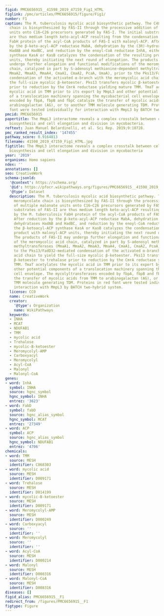 ```yaml
---
figid: PMC6656915__41598_2019_47159_Fig1_HTML
figlink: /pmc/articles/PMC6656915/figure/Fig1/
number: F1
caption: The M. tuberculosis mycolic acid biosynthetic pathway. The C48–C54 meromycolate
  chain is biosynthesized by FAS-II through the processive addition of multiple malonate
  units onto C16–C26 precursors generated by FAS-I. The initial substrates of FAS-II
  are thus medium length keto-acyl-ACP resulting from the condensation by the M. tuberculosis
  FabH protein of the acyl-CoA products of FAS-I with malonyl-ACP. After reduction
  by the β-keto-acyl-ACP reductase MabA, dehydration by the (3R)-hydroxyacyl dehydratases
  HadAB and HadBC, and reduction by the enoyl-CoA reductase InhA, either the β-ketoacyl-ACP
  synthase KasA or KasB catalyzes the condensation of the resulting product with malonyl-ACP
  units, thereby initiating the next round of elongation. The products of FAS-II may
  undergo further elongation and functional modifications of the meromycolic acid
  chain, catalyzed in part by S-adenosyl methionine-dependent methyltransferases (MmaA1,
  MmaA2, MmaA3, MmaA4, CmaA1, CmaA2, PcaA, UmaA), prior to the Pks13/FadD32-mediated
  condensation of the activated α-branch with the meromycolic acid chain to yield
  the full-size mycolic β-ketoester. Pks13 transfers mycolic β-ketoester to trehalose
  prior to reduction by the CmrA reductase yielding mature TMM. TmaT acetylates the
  mycolic acid in TMM prior to its export by MmpL3 and other potential components
  of a translocation machinery spanning the mycobacterial cell envelope. The mycolyltransferases
  encoded by fbpA, fbpB and fbpC catalyze the transfer of mycolic acids from TMM to
  arabinogalactan (AG), or to another TMM molecule generating TDM. Proteins in red
  font were tested individually for interaction with MmpL3 by BATCH two-hybrid system.
pmcid: PMC6656915
papertitle: The MmpL3 interactome reveals a complex crosstalk between cell envelope
  biosynthesis and cell elongation and division in mycobacteria.
reftext: Juan Manuel Belardinelli, et al. Sci Rep. 2019;9:10728.
pmc_ranked_result_index: '147455'
pathway_score: 0.9164813
filename: 41598_2019_47159_Fig1_HTML.jpg
figtitle: The MmpL3 interactome reveals a complex crosstalk between cell envelope
  biosynthesis and cell elongation and division in mycobacteria
year: '2019'
organisms: Homo sapiens
ndex: ''
annotations: []
seo: CreativeWork
schema-jsonld:
  '@context': https://schema.org/
  '@id': https://pfocr.wikipathways.org/figures/PMC6656915__41598_2019_47159_Fig1_HTML.html
  '@type': Dataset
  description: The M. tuberculosis mycolic acid biosynthetic pathway. The C48–C54
    meromycolate chain is biosynthesized by FAS-II through the processive addition
    of multiple malonate units onto C16–C26 precursors generated by FAS-I. The initial
    substrates of FAS-II are thus medium length keto-acyl-ACP resulting from the condensation
    by the M. tuberculosis FabH protein of the acyl-CoA products of FAS-I with malonyl-ACP.
    After reduction by the β-keto-acyl-ACP reductase MabA, dehydration by the (3R)-hydroxyacyl
    dehydratases HadAB and HadBC, and reduction by the enoyl-CoA reductase InhA, either
    the β-ketoacyl-ACP synthase KasA or KasB catalyzes the condensation of the resulting
    product with malonyl-ACP units, thereby initiating the next round of elongation.
    The products of FAS-II may undergo further elongation and functional modifications
    of the meromycolic acid chain, catalyzed in part by S-adenosyl methionine-dependent
    methyltransferases (MmaA1, MmaA2, MmaA3, MmaA4, CmaA1, CmaA2, PcaA, UmaA), prior
    to the Pks13/FadD32-mediated condensation of the activated α-branch with the meromycolic
    acid chain to yield the full-size mycolic β-ketoester. Pks13 transfers mycolic
    β-ketoester to trehalose prior to reduction by the CmrA reductase yielding mature
    TMM. TmaT acetylates the mycolic acid in TMM prior to its export by MmpL3 and
    other potential components of a translocation machinery spanning the mycobacterial
    cell envelope. The mycolyltransferases encoded by fbpA, fbpB and fbpC catalyze
    the transfer of mycolic acids from TMM to arabinogalactan (AG), or to another
    TMM molecule generating TDM. Proteins in red font were tested individually for
    interaction with MmpL3 by BATCH two-hybrid system.
  license: CC0
  name: CreativeWork
  creator:
    '@type': Organization
    name: WikiPathways
  keywords:
  - INHA
  - MCAT
  - NDUFAB1
  - TMM
  - mycolic acid
  - Trehalose
  - mycolic-B-ketoester
  - Meromycolyl-AMP
  - Carboxyacyl
  - Meromycolyl
  - Acyl-CoA
  - Malonyl
  - Malonyl-CoA
genes:
- word: InhA
  symbol: INHA
  source: hgnc_symbol
  hgnc_symbol: INHA
  entrez: '3623'
- word: FabD
  symbol: fabD
  source: hgnc_alias_symbol
  hgnc_symbol: MCAT
  entrez: '27349'
- word: ACP
  symbol: ACP
  source: hgnc_alias_symbol
  hgnc_symbol: NDUFAB1
  entrez: '4706'
chemicals:
- word: TMM
  source: MESH
  identifier: C068303
- word: mycolic acid
  source: MESH
  identifier: D009171
- word: Trehalose
  source: MESH
  identifier: D014199
- word: mycolic-B-ketoester
  source: MESH
  identifier: D009171
- word: Meromycolyl-AMP
  source: MESH
  identifier: D000249
- word: Carboxyacyl
  source: ''
  identifier: ''
- word: Meromycolyl
  source: ''
  identifier: ''
- word: Acyl-CoA
  source: MESH
  identifier: D000214
- word: Malonyl
  source: MESH
  identifier: D008316
- word: Malonyl-CoA
  source: MESH
  identifier: D008316
diseases: []
figid_alias: PMC6656915__F1
redirect_from: /figures/PMC6656915__F1
figtype: Figure
---
```

